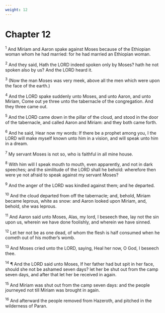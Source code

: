 ```yaml
---
weight: 12
---
```


# Chapter 12

<sup>1</sup> And Miriam and Aaron spake against Moses because of the Ethiopian woman whom he had married: for he had married an Ethiopian woman. 

<sup>2</sup> And they said, Hath the LORD indeed spoken only by Moses? hath he not spoken also by us? And the LORD heard it. 

<sup>3</sup> (Now the man Moses was very meek, above all the men which were upon the face of the earth.) 

<sup>4</sup> And the LORD spake suddenly unto Moses, and unto Aaron, and unto Miriam, Come out ye three unto the tabernacle of the congregation. And they three came out. 

<sup>5</sup> And the LORD came down in the pillar of the cloud, and stood in the door of the tabernacle, and called Aaron and Miriam: and they both came forth. 

<sup>6</sup> And he said, Hear now my words: If there be a prophet among you, I the LORD will make myself known unto him in a vision, and will speak unto him in a dream. 

<sup>7</sup> My servant Moses is not so, who is faithful in all mine house. 

<sup>8</sup> With him will I speak mouth to mouth, even apparently, and not in dark speeches; and the similitude of the LORD shall he behold: wherefore then were ye not afraid to speak against my servant Moses? 

<sup>9</sup> And the anger of the LORD was kindled against them; and he departed. 

<sup>10</sup> And the cloud departed from off the tabernacle; and, behold, Miriam became leprous, white as snow: and Aaron looked upon Miriam, and, behold, she was leprous. 

<sup>11</sup> And Aaron said unto Moses, Alas, my lord, I beseech thee, lay not the sin upon us, wherein we have done foolishly, and wherein we have sinned. 

<sup>12</sup> Let her not be as one dead, of whom the flesh is half consumed when he cometh out of his mother’s womb. 

<sup>13</sup> And Moses cried unto the LORD, saying, Heal her now, O God, I beseech thee. 

<sup>14</sup> ¶ And the LORD said unto Moses, If her father had but spit in her face, should she not be ashamed seven days? let her be shut out from the camp seven days, and after that let her be received in again. 

<sup>15</sup> And Miriam was shut out from the camp seven days: and the people journeyed not till Miriam was brought in again. 

<sup>16</sup> And afterward the people removed from Hazeroth, and pitched in the wilderness of Paran. 


